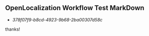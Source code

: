 ## OpenLocalization Workflow Test MarkDown
* *378f07f9-b8cd-4923-9b68-2ba00307d58c*
 
thanks!

<!--HONumber=Sep16_HO1-->


